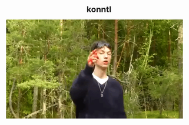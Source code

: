 <h1 align="center" style="font-size: 22px">konntl</h1>

![ID GIF](https://github.com/konntl/konntl/blob/main/into_dust2.gif?raw=true)
